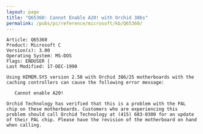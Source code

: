 ```yaml
---
layout: page
title: "Q65360: Cannot Enable A20! with Orchid 386s"
permalink: /pubs/pc/reference/microsoft/kb/Q65360/
---
```


	Article: Q65360
	Product: Microsoft C
	Version(s): 3.00
	Operating System: MS-DOS
	Flags: ENDUSER |
	Last Modified: 17-DEC-1990
	
	Using HIMEM.SYS version 2.50 with Orchid 386/25 motherboards with the
	caching controllers can cause the following error message:
	
	   Cannot enable A20!
	
	Orchid Technology has verified that this is a problem with the PAL
	chip on these motherboards. Customers who are experiencing this
	problem should call Orchid Technology at (415) 683-0300 for an update
	of their PAL chip. Please have the revision of the motherboard on hand
	when calling.
